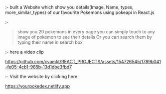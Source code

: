 :- built a Website which show you details(Image, Name, types, more_similar_types) of our favourite Pokemons using pokeapi in React.js


:-  
> show you 20 pokemons in every page
>   you can simply touch to any image of pokemon to see their details
>  Or you can search them by typing their name in search box


:- here a video clip
  

https://github.com/cvamkt/REACT_PROJECTS/assets/154726545/1789b041-fe05-4cb1-985b-13d1dbe3fbd7

:- Visit the website by clicking here

https://yourpokedex.netlify.app



